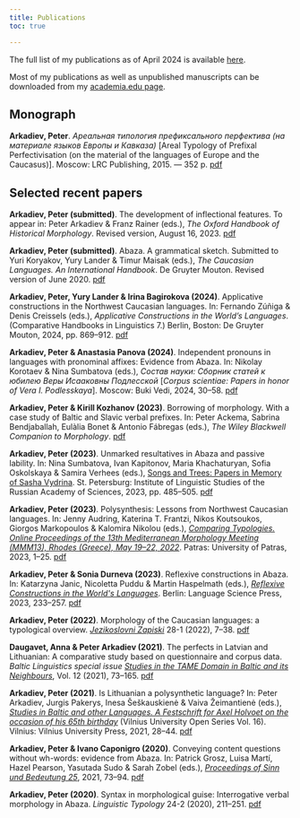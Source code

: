 ```yaml
---
title: Publications
toc: true

---
```


The full list of my publications as of April 2024 is available [here](Arkadiev_publications_eng.pdf).

Most of my publications as well as unpublished manuscripts can be downloaded from my [academia.edu page](https://uni-freiburg.academia.edu/PeterArkadiev).

<!--more-->

## Monograph ##

**Arkadiev, Peter**. *Ареальная типология префиксального перфектива (на материале языков Европы и Кавказа)* [Areal Typology of Prefixal Perfectivisation (on the material of the languages of Europe and the Caucasus)]. Moscow: LRC Publishing, 2015. —  352 p. [pdf](Arkadiev_2015_Areal'naja_tipologija_prefiksalnogo_perfekitva.pdf)

## Selected recent papers ##

**Arkadiev, Peter (submitted)**. The development of inflectional features. To appear in: Peter Arkadiev & Franz Rainer (eds.), *The Oxford Handbook of Historical Morphology*. Revised version, August 16, 2023. [pdf](Arkadiev_OHHM_inflection.pdf)

**Arkadiev, Peter (submitted)**. Abaza. A grammatical sketch. Submitted to Yuri Koryakov, Yury Lander & Timur Maisak (eds.), *The Caucasian Languages. An International Handbook*. De Gruyter Mouton. Revised version of June 2020. [pdf](Arkadiev2020_Abaza_sketch.pdf)

**Arkadiev, Peter, Yury Lander & Irina Bagirokova (2024)**. Applicative constructions in the Northwest Caucasian languages. In: Fernando Zúñiga & Denis Creissels (eds.), *Applicative Constructions in the World’s Languages*. (Comparative Handbooks in Linguistics 7.) Berlin, Boston: De Gruyter Mouton, 2024, pp. 869–912.  [pdf](Arkadiev-etal2024_NWCApplicatives.pdf)

**Arkadiev, Peter & Anastasia Panova (2024)**. Independent pronouns in languages with pronominal affixes: Evidence from Abaza. In: Nikolay Korotaev & Nina Sumbatova (eds.), *Состав науки: Сборник статей к юбилею Веры Исааковны Подлесской* [*Corpus scientiae: Papers in honor of Vera I. Podlesskaya*]. Moscow: Buki Vedi, 2024, 30–58. [pdf](PanovaArkadiev2024_AbazaPronouns_FestVIP.pdf)

**Arkadiev, Peter & Kirill Kozhanov (2023)**. Borrowing of morphology. With a case study of Baltic and Slavic verbal prefixes. In: Peter Ackema, Sabrina Bendjaballah, Eulàlia Bonet & Antonio Fábregas (eds.), *The Wiley Blackwell Companion to Morphology*. [pdf](ArkadievKozhanov2023_BorMorph_Wiley.pdf)

**Arkadiev, Peter (2023)**. Unmarked resultatives in Abaza and passive lability. In: Nina Sumbatova, Ivan Kapitonov, Maria Khachaturyan, Sofia Oskolskaya & Samira Verhees (eds.), [Songs and Trees: Papers in Memory of Sasha Vydrina](https://sashavydrina.tilda.ws/inmemoriam). St. Petersburg: Institute of Linguistic Studies of the Russian Academy of Sciences, 2023, pp. 485–505. [pdf](Arkadiev2023_AbazaResSogolon.pdf)

**Arkadiev, Peter (2023)**. Polysynthesis: Lessons from Northwest Caucasian languages. In: Jenny Audring, Katerina T. Frantzi, Nikos Koutsoukos, Giorgos Markopoulos & Kalomira Nikolou (eds.), *[Comparing Typologies. Online Proceedings of the 13th Mediterranean Morphology Meeting (MMM13), Rhodes (Greece), May 19–22, 2022](https://pasithee.library.upatras.gr/mmm/issue/view/436/showToc)*. Patras: University of Patras, 2023, 1–25. [pdf](Arkadiev2023_polysynthesis_MMM_pub.pdf)

**Arkadiev, Peter & Sonia Durneva (2023)**. Reflexive constructions in Abaza. In: Katarzyna Janic, Nicoletta Puddu & Martin Haspelmath (eds.), *[Reflexive Constructions in the World's Languages](https://langsci-press.org/catalog/book/284)*. Berlin: Language Science Press, 2023, 233–257. [pdf](ArkadievDurneva2023_AbazaReflexives.pdf)

**Arkadiev, Peter (2022)**. Morphology of the Caucasian languages: a typological overview. *[Jezikoslovni Zapiski](https://ojs.zrc-sazu.si/jz/issue/view/879)* 28-1 (2022), 7–38. [pdf](Arkadiev2022_MorphCaucLang_JZ.pdf)

**Daugavet, Anna & Peter Arkadiev (2021)**. The perfects in Latvian and Lithuanian: A comparative study based on questionnaire and corpus data. *Baltic Linguistics special issue [Studies in the TAME Domain in Baltic and its Neighbours](https://www.journals.polon.uw.edu.pl/index.php/bl/issue/view/53)*, Vol. 12 (2021), 73–165. [pdf](DaugavetArkadiev2021_BaltPerf_BaltL12.pdf)

**Arkadiev, Peter (2021)**. Is Lithuanian a polysynthetic language? In: Peter Arkadiev, Jurgis Pakerys, Inesa Šeškauskienė & Vaiva Žeimantienė (eds.), *[Studies in Baltic and other Languages. A Festschrift for Axel Holvoet on the occasion of his 65th birthday](https://www.zurnalai.vu.lt/open-series/issue/view/1914)* (Vilnius University Open Series Vol. 16). Vilnius: Vilnius University Press, 2021, 28–44. [pdf](Arkadiev2021_LithPolys_FestHolvoet.pdf)

**Arkadiev, Peter & Ivano Caponigro (2020)**. Conveying content questions without wh-words: evidence from Abaza. In: Patrick Grosz, Luisa Martí, Hazel Pearson, Yasutada Sudo & Sarah Zobel (eds.), *[Proceedings of Sinn und Bedeutung 25](https://ojs.ub.uni-konstanz.de/sub/index.php/sub/issue/view/29)*, 2021, 73–94. [pdf](ArkadievCaponigro_2021_Abazaquests_SuB.pdf)

**Arkadiev, Peter (2020)**. Syntax in morphological guise: Interrogative verbal morphology in Abaza. *Linguistic Typology* 24-2 (2020), 211–251. [pdf](Arkadiev2020_AbazaQuestionsLT.pdf)








